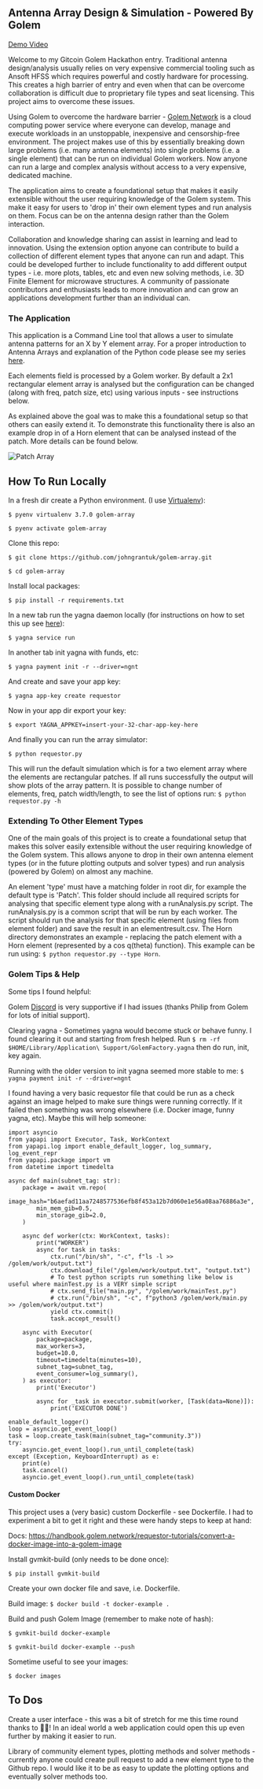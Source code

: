 ## Antenna Array Design & Simulation - Powered By Golem

[Demo Video](https://youtu.be/wa4zohSWmtA)

Welcome to my Gitcoin Golem Hackathon entry. Traditional antenna design/analysis usually relies on very expensive commercial tooling such as Ansoft HFSS which requires powerful and costly hardware for processing. This creates a high barrier of entry and even when that can be overcome collaboration is difficult due to proprietary file types and seat licensing. This project aims to overcome these issues.

Using Golem to overcome the hardware barrier - [Golem Network](https://golem.network/) is a cloud computing power service where everyone can develop, manage and execute workloads in an unstoppable, inexpensive and censorship-free environment. The project makes use of this by essentially breaking down large problems (i.e. many antenna elements) into single problems (i.e. a single element) that can be run on individual Golem workers. Now anyone can run a large and complex analysis without access to a very expensive, dedicated machine.

The application aims to create a foundational setup that makes it easily extensible without the user requiring knowledge of the Golem system. This make it easy for users to 'drop in' their own element types and run analysis on them. Focus can be on the antenna design rather than the Golem interaction.

Collaboration and knowledge sharing can assist in learning and lead to innovation. Using the extension option anyone can contribute to build a collection of different element types that anyone can run and adapt. This could be developed further to include functionality to add different output types - i.e. more plots, tables, etc and even new solving methods, i.e. 3D Finite Element for microwave structures. A community of passionate contributors and enthusiasts leads to more innovation and can grow an applications development further than an individual can.

### The Application

This application is a Command Line tool that allows a user to simulate antenna patterns for an X by Y element array. For a proper introduction to Antenna Arrays and explanation of the Python code please see my series [here](https://johngrant.medium.com/antenna-arrays-and-python-introduction-8e3b612ecdfb).

Each elements field is processed by a Golem worker. By default a 2x1 rectangular element array is analysed but the configuration can be changed (along with freq, patch size, etc) using various inputs - see instructions below.

As explained above the goal was to make this a foundational setup so that others can easily extend it. To demonstrate this functionality there is also an example drop in of a Horn element that can be analysed instead of the patch. More details can be found below.

![Patch Array](Screenshot-Output.png)

## How To Run Locally

In a fresh dir create a Python environment. (I use [Virtualenv](https://virtualenv.pypa.io/en/stable/)):

`$ pyenv virtualenv 3.7.0 golem-array`

`$ pyenv activate golem-array`

Clone this repo:

`$ git clone https://github.com/johngrantuk/golem-array.git`

`$ cd golem-array`

Install local packages:

`$ pip install -r requirements.txt`

In a new tab run the yagna daemon locally (for instructions on how to set this up see [here](https://handbook.golem.network/requestor-tutorials/flash-tutorial-of-requestor-development#running-the-yagna-daemon)):

`$ yagna service run`

In another tab init yagna with funds, etc:

`$ yagna payment init -r --driver=ngnt`

And create and save your app key:

`$ yagna app-key create requestor`

Now in your app dir export your key:

`$ export YAGNA_APPKEY=insert-your-32-char-app-key-here`

And finally you can run the array simulator:

`$ python requestor.py`

This will run the default simulation which is for a two element array where the elements are rectangular patches. If all runs successfully the output will show plots of the array pattern. It is possible to change number of elements, freq, patch width/length, to see the list of options run: `$ python requestor.py -h`

### Extending To Other Element Types

One of the main goals of this project is to create a foundational setup that makes this solver easily extensible without the user requiring knowledge of the Golem system. This allows anyone to drop in their own antenna element types (or in the future plotting outputs and solver types) and run analysis (powered by Golem) on almost any machine.

An element 'type' must have a matching folder in root dir, for example the default type is 'Patch'. This folder should include all required scripts for analysing that specific element type along with a runAnalysis.py script. The runAnalysis.py is a common script that will be run by each worker. The script should run the analysis for that specific element (using files from element folder) and save the result in an elementresult.csv. The Horn directory demonstrates an example - replacing the patch element with a Horn element (represented by a cos q(theta) function). This example can be run using: `$ python requestor.py --type Horn`.

### Golem Tips & Help

Some tips I found helpful:

Golem [Discord](https://discord.com/invite/y29dtcM) is very supportive if I had issues (thanks Philip from Golem for lots of initial support).

Clearing yagna - Sometimes yagna would become stuck or behave funny. I found clearing it out and starting from fresh helped. Run `$ rm -rf $HOME/Library/Application\ Support/GolemFactory.yagna` then do run, init, key again.

Running with the older version to init yagna seemed more stable to me: `$ yagna payment init -r --driver=ngnt`

I found having a very basic requestor file that could be run as a check against an image helped to make sure things were running correctly. If it failed then something was wrong elsewhere (i.e. Docker image, funny yagna, etc). Maybe this will help someone:

```
import asyncio
from yapapi import Executor, Task, WorkContext
from yapapi.log import enable_default_logger, log_summary, log_event_repr
from yapapi.package import vm
from datetime import timedelta

async def main(subnet_tag: str):
    package = await vm.repo(
        image_hash="b6aefad11aa7248577536efb8f453a12b7d060e1e56a08aa76886a3e",
        min_mem_gib=0.5,
        min_storage_gib=2.0,
    )

    async def worker(ctx: WorkContext, tasks):
        print("WORKER")
        async for task in tasks:
            ctx.run("/bin/sh", "-c", f"ls -l >> /golem/work/output.txt")
            ctx.download_file("/golem/work/output.txt", "output.txt")
            # To test python scripts run something like below is useful where mainTest.py is a VERY simple script
            # ctx.send_file("main.py", "/golem/work/mainTest.py")
            # ctx.run("/bin/sh", "-c", f"python3 /golem/work/main.py >> /golem/work/output.txt")
            yield ctx.commit()
            task.accept_result()

    async with Executor(
        package=package,
        max_workers=3,
        budget=10.0,
        timeout=timedelta(minutes=10),
        subnet_tag=subnet_tag,
        event_consumer=log_summary(),
    ) as executor:
        print('Executor')

        async for _task in executor.submit(worker, [Task(data=None)]):
            print('EXECUTOR DONE')

enable_default_logger()
loop = asyncio.get_event_loop()
task = loop.create_task(main(subnet_tag="community.3"))
try:
    asyncio.get_event_loop().run_until_complete(task)
except (Exception, KeyboardInterrupt) as e:
    print(e)
    task.cancel()
    asyncio.get_event_loop().run_until_complete(task)
```

#### Custom Docker

This project uses a (very basic) custom Dockerfile - see Dockerfile. I had to experiment a bit to get it right and these were handy steps to keep at hand:

Docs: https://handbook.golem.network/requestor-tutorials/convert-a-docker-image-into-a-golem-image

Install gvmkit-build (only needs to be done once):

`$ pip install gvmkit-build`

Create your own docker file and save, i.e. Dockerfile.

Build image: `$ docker build -t docker-example .`

Build and push Golem Image (remember to make note of hash):

`$ gvmkit-build docker-example`

`$ gvmkit-build docker-example --push`

Sometime useful to see your images:

`$ docker images`

## To Dos

Create a user interface - this was a bit of stretch for me this time round thanks to 🎅🎄! In an ideal world a web application could open this up even further by making it easier to run.

Library of community element types, plotting methods and solver methods - currently anyone could create pull request to add a new element type to the Github repo. I would like it to be as easy to update the plotting options and eventually solver methods too.  
